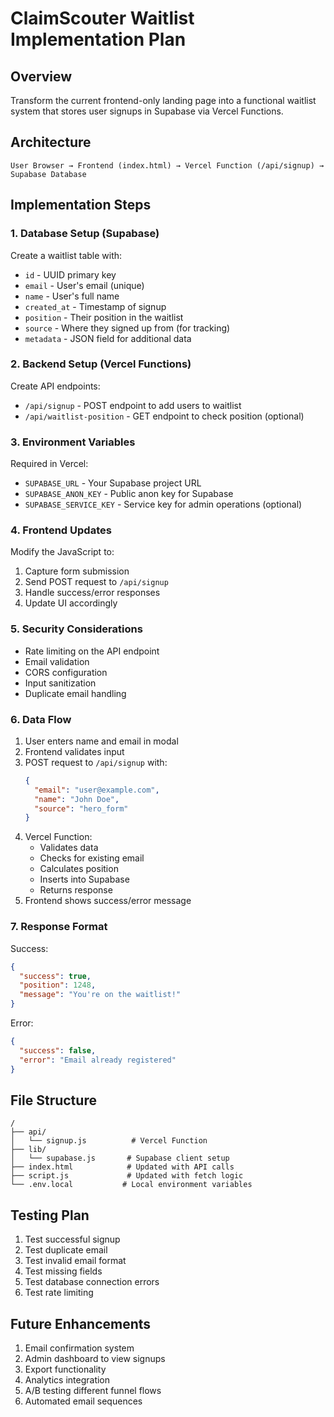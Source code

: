 # ClaimScouter Waitlist Implementation Plan

## Overview
Transform the current frontend-only landing page into a functional waitlist system that stores user signups in Supabase via Vercel Functions.

## Architecture

```
User Browser → Frontend (index.html) → Vercel Function (/api/signup) → Supabase Database
```

## Implementation Steps

### 1. Database Setup (Supabase)

Create a waitlist table with:
- `id` - UUID primary key
- `email` - User's email (unique)
- `name` - User's full name
- `created_at` - Timestamp of signup
- `position` - Their position in the waitlist
- `source` - Where they signed up from (for tracking)
- `metadata` - JSON field for additional data

### 2. Backend Setup (Vercel Functions)

Create API endpoints:
- `/api/signup` - POST endpoint to add users to waitlist
- `/api/waitlist-position` - GET endpoint to check position (optional)

### 3. Environment Variables

Required in Vercel:
- `SUPABASE_URL` - Your Supabase project URL
- `SUPABASE_ANON_KEY` - Public anon key for Supabase
- `SUPABASE_SERVICE_KEY` - Service key for admin operations (optional)

### 4. Frontend Updates

Modify the JavaScript to:
1. Capture form submission
2. Send POST request to `/api/signup`
3. Handle success/error responses
4. Update UI accordingly

### 5. Security Considerations

- Rate limiting on the API endpoint
- Email validation
- CORS configuration
- Input sanitization
- Duplicate email handling

### 6. Data Flow

1. User enters name and email in modal
2. Frontend validates input
3. POST request to `/api/signup` with:
   ```json
   {
     "email": "user@example.com",
     "name": "John Doe",
     "source": "hero_form"
   }
   ```
4. Vercel Function:
   - Validates data
   - Checks for existing email
   - Calculates position
   - Inserts into Supabase
   - Returns response
5. Frontend shows success/error message

### 7. Response Format

Success:
```json
{
  "success": true,
  "position": 1248,
  "message": "You're on the waitlist!"
}
```

Error:
```json
{
  "success": false,
  "error": "Email already registered"
}
```

## File Structure

```
/
├── api/
│   └── signup.js          # Vercel Function
├── lib/
│   └── supabase.js       # Supabase client setup
├── index.html            # Updated with API calls
├── script.js             # Updated with fetch logic
└── .env.local           # Local environment variables
```

## Testing Plan

1. Test successful signup
2. Test duplicate email
3. Test invalid email format
4. Test missing fields
5. Test database connection errors
6. Test rate limiting

## Future Enhancements

1. Email confirmation system
2. Admin dashboard to view signups
3. Export functionality
4. Analytics integration
5. A/B testing different funnel flows
6. Automated email sequences 